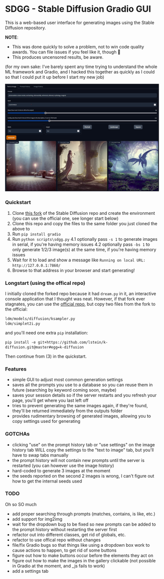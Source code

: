 # SDGG - Stable Diffusion Gradio GUI

This is a web-based user interface for generating images using the Stable Diffusion repository.

**NOTE**:
* This was done quickly to solve a problem, not to win code quality awards. You can file issues if you feel like it, though :shrug:
* This produces uncensored results, be aware.

(for my own sake: I've barely spent any time trying to understand the whole ML framework and Gradio, and I hacked this together as quickly as I could so that I could put it up before I start my new job)

![GUI Preview](preview.jpg)

### Quickstart

1. Clone [this fork](https://github.com/lstein/stable-diffusion) of the Stable Diffusion repo and create the environment  (you can use the official one, see longer start below)
2. Clone this repo and copy the files to the same folder you just cloned the above to
3. Run `pip install gradio`
4. Run `python scripts\sdgg.py`
    4.1 optionally pass `-s 1` to generate images in serial, if you're having memory issues
    4.2 optionally pass `-bs 1` to only generate 1/2/3 image(s) at the same time, if you're having memory issues
5. Wait for it to load and show a message like `Running on local URL:  http://127.0.0.1:7860/`
6. Browse to that address in your browser and start generating!

### Longstart (using the offical repo)

I initially cloned the forked repo because it had `dream.py` in it, an interactive console application that I thought was neat.
However, if that fork ever stagnates, you can use the [official repo](https://github.com/CompVis/stable-diffusion), but copy two files from the fork to the official:
```
ldm/models/diffusion/ksampler.py
ldm/simplet2i.py
```
and you'll need one extra `pip` installation:
```
pip install -e git+https://github.com/lstein/k-diffusion.git@master#egg=k-diffusion
```

Then continue from (3) in the quickstart.

### Features

* simple GUI to adjust most common generation settings
* saves all the prompts you use to a database so you can reuse them in future (searching by keyword coming soon, maybe)
* saves your session details so if the server restarts and you refresh your page, you'll get where you last left off
* tries to prevent generating the same images again, if they're found, they'll be returned immediately from the outputs folder
* provides rudimentary browsing of generated images, allowing you to copy settings used for generating

### GOTCHAs

* clicking "use" on the prompt history tab or "use settings" on the image history tab WILL copy the settings to the "text to image" tab, but you'll have to swap tabs manually
* the prompt history will not contain new prompts until the server is restarted (you can however use the image history)
* hard-coded to generate 3 images at the moment
* the seeds reported on the second 2 images is wrong, I can't figure out how to get the internal seeds used

### TODO

Oh so SO much
* add proper searching through prompts (matches, contains, is like, etc.)
* add support for img2img
* wait for the dropdown bug to be fixed so new prompts can be added to the prompt history without restarting the server first
* refactor out into different classes, get rid of globals, etc.
* refactor to use offical repo without changes
* file/fix Gradio bugs so that things like using a dropdown box work to cause actions to happen, to get rid of some buttons
* figure out how to make buttons occur before the elements they act on
* figure out how to make the images in the gallery clickable (not possible in Gradio at the moment, and _js fails to work)
* add a settings tab
